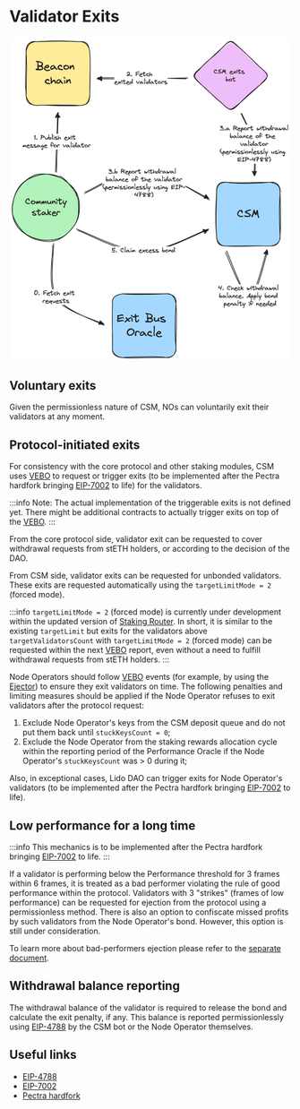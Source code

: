 # Validator Exits
![exits-1](../../../static/img/csm/exits-1.png)

## Voluntary exits
Given the permissionless nature of CSM, NOs can voluntarily exit their validators at any moment.

## Protocol-initiated exits
For consistency with the core protocol and other staking modules, CSM uses [VEBO](../../contracts/validators-exit-bus-oracle) to request or trigger exits (to be implemented after the Pectra hardfork bringing [EIP-7002](https://eips.ethereum.org/EIPS/eip-7002) to life) for the validators.

:::info
Note: The actual implementation of the triggerable exits is not defined yet. There might be additional contracts to actually trigger exits on top of the [VEBO](../../contracts/validators-exit-bus-oracle).
:::

From the core protocol side, validator exit can be requested to cover withdrawal requests from stETH holders, or according to the decision of the DAO.

From CSM side, validator exits can be requested for unbonded validators. These exits are requested automatically using the `targetLimitMode = 2` (forced mode).

:::info
`targetLimitMode = 2` (forced mode) is currently under development within the updated version of [Staking Router](https://hackmd.io/@lido/BJXRTxMRp#Forced-Exit-Requests1). In short, it is similar to the existing `targetLimit` but exits for the validators above `targetValidatorsCount` with `targetLimitMode = 2` (forced mode) can be requested within the next [VEBO](../../contracts/validators-exit-bus-oracle) report, even without a need to fulfill withdrawal requests from stETH holders.
:::

Node Operators should follow [VEBO](../../contracts/validators-exit-bus-oracle) events (for example, by using the [Ejector](https://github.com/lidofinance/validator-ejector)) to ensure they exit validators on time. The following penalties and limiting measures should be applied if the Node Operator refuses to exit validators after the protocol request:
1. Exclude Node Operator's keys from the CSM deposit queue and do not put them back until `stuckKeysCount = 0`;
2. Exclude the Node Operator from the staking rewards allocation cycle within the reporting period of the Performance Oracle if the Node Operator's `stuckKeysCount` was > 0 during it;

Also, in exceptional cases, Lido DAO can trigger exits for Node Operator's validators (to be implemented after the Pectra hardfork bringing [EIP-7002](https://eips.ethereum.org/EIPS/eip-7002) to life).

## Low performance for a long time

:::info
This mechanics is to be implemented after the Pectra hardfork bringing [EIP-7002](https://eips.ethereum.org/EIPS/eip-7002) to life.
:::

If a validator is performing below the Performance threshold for 3 frames within 6 frames, it is treated as a bad performer violating the rule of good performance within the protocol. Validators with 3 "strikes" (frames of low performance) can be requested for ejection from the protocol using a permissionless method. There is also an option to confiscate missed profits by such validators from the Node Operator's bond. However, this option is still under consideration.

To learn more about bad-performers ejection please refer to the [separate document](https://hackmd.io/@lido/Sy0nRd36a).

## Withdrawal balance reporting
The withdrawal balance of the validator is required to release the bond and calculate the exit penalty, if any. This balance is reported permissionlessly using [EIP-4788](https://eips.ethereum.org/EIPS/eip-4788) by the CSM bot or the Node Operator themselves.


## Useful links

- [EIP-4788](https://eips.ethereum.org/EIPS/eip-4788)
- [EIP-7002](https://eips.ethereum.org/EIPS/eip-7002)
- [Pectra hardfork](https://eips.ethereum.org/EIPS/eip-7600)